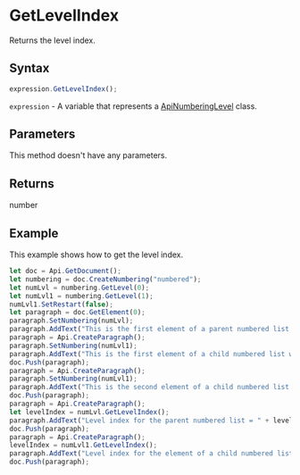 # GetLevelIndex

Returns the level index.

## Syntax

```javascript
expression.GetLevelIndex();
```

`expression` - A variable that represents a [ApiNumberingLevel](../ApiNumberingLevel.md) class.

## Parameters

This method doesn't have any parameters.

## Returns

number

## Example

This example shows how to get the level index.

```javascript editor-docx
let doc = Api.GetDocument();
let numbering = doc.CreateNumbering("numbered");
let numLvl = numbering.GetLevel(0);
let numLvl1 = numbering.GetLevel(1);
numLvl1.SetRestart(false);
let paragraph = doc.GetElement(0);
paragraph.SetNumbering(numLvl);
paragraph.AddText("This is the first element of a parent numbered list which starts with '1'");
paragraph = Api.CreateParagraph();
paragraph.SetNumbering(numLvl1);
paragraph.AddText("This is the first element of a child numbered list which starts with 'a'");
doc.Push(paragraph);
paragraph = Api.CreateParagraph();
paragraph.SetNumbering(numLvl1);
paragraph.AddText("This is the second element of a child numbered list which starts with 'b'");
doc.Push(paragraph);
paragraph = Api.CreateParagraph();
let levelIndex = numLvl.GetLevelIndex();
paragraph.AddText("Level index for the parent numbered list = " + levelIndex);
doc.Push(paragraph);
paragraph = Api.CreateParagraph();
levelIndex = numLvl1.GetLevelIndex();
paragraph.AddText("Level index for the element of a child numbered list  = " + levelIndex);
doc.Push(paragraph);
```
